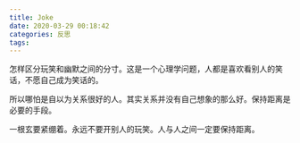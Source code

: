 ```yaml
---
title: Joke
date: 2020-03-29 00:18:42
categories: 反思 
tags:
---
```


怎样区分玩笑和幽默之间的分寸。这是一个心理学问题，人都是喜欢看别人的笑话，不愿自己成为笑话的。

所以哪怕是自以为关系很好的人。其实关系并没有自己想象的那么好。保持距离是必要的手段。

一根玄要紧绷着。永远不要开别人的玩笑。人与人之间一定要保持距离。
